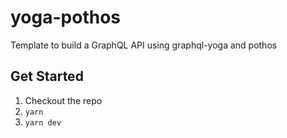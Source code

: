 # yoga-pothos

Template to build a GraphQL API using graphql-yoga and pothos

## Get Started

1. Checkout the repo
2. `yarn`
3. `yarn dev`
